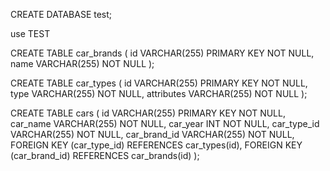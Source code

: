 CREATE DATABASE test;


use TEST

CREATE TABLE car_brands (
id VARCHAR(255) PRIMARY KEY NOT NULL,
name VARCHAR(255) NOT NULL
);

CREATE TABLE car_types (
id VARCHAR(255) PRIMARY KEY NOT NULL,
type VARCHAR(255) NOT NULL,
attributes VARCHAR(255) NOT NULL
);

CREATE TABLE cars (
id VARCHAR(255) PRIMARY KEY NOT NULL,
car_name VARCHAR(255) NOT NULL,
car_year INT NOT NULL,
car_type_id VARCHAR(255) NOT NULL,
car_brand_id VARCHAR(255) NOT NULL,
FOREIGN KEY (car_type_id) REFERENCES car_types(id),
FOREIGN KEY (car_brand_id) REFERENCES car_brands(id)
);



